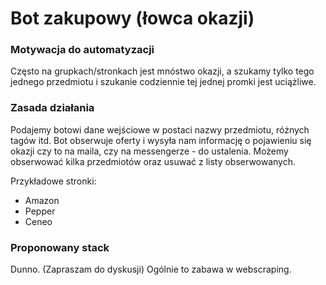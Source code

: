 # Bot zakupowy (łowca okazji)

### Motywacja do automatyzacji

Często na grupkach/stronkach jest mnóstwo okazji, a szukamy tylko tego jednego przedmiotu i szukanie codziennie tej jednej promki jest uciążliwe. 

### Zasada działania

Podajemy botowi dane wejściowe w postaci nazwy przedmiotu, różnych tagów itd. Bot obserwuje oferty i wysyła nam informację o pojawieniu się okazji czy to na maila, czy na messengerze - do ustalenia. Możemy obserwować kilka przedmiotów oraz usuwać z listy obserwowanych. 

Przykładowe stronki: 
- Amazon 
- Pepper
- Ceneo

### Proponowany stack

Dunno. (Zapraszam do dyskusji)
Ogólnie to zabawa w webscraping. 